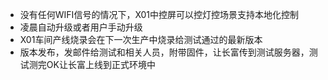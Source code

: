 * 没有任何WIFI信号的情况下，X01中控屏可以控灯控场景支持本地化控制
* 凌晨自动升级或者用户手动升级
* X01车间产线烧录会在下一次生产中烧录给测试通过的最新版本
* 版本发布，发邮件给测试和相关人员，附带固件，让长富传到测试服务器，测试测完OK让长富上线到正式环境中
